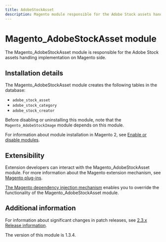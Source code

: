 ```yaml
---
title: AdobeStockAsset
description: Magento module responsible for the Adobe Stock assets handling implementation on Magento side
---
```


# Magento_AdobeStockAsset module

The Magento_AdobeStockAsset module is responsible for the Adobe Stock assets handling implementation on Magento side.

## Installation details

The Magento_AdobeStockAsset module creates the following tables in the database:

- `adobe_stock_asset`
- `adobe_stock_category`
- `adobe_stock_creator`

Before disabling or uninstalling this module, note that the `Magento_AdobeStockImage` module depends on this module.

For information about module installation in Magento 2, see [Enable or disable modules](https://experienceleague.adobe.com/docs/commerce-operations/installation-guide/tutorials/manage-modules.html).

## Extensibility

Extension developers can interact with the Magento_AdobeStockAsset module. For more information about the Magento extension mechanism, see [Magento plug-ins](https://developer.adobe.com/commerce/php/development/components/plugins/).

[The Magento dependency injection mechanism](https://developer.adobe.com/commerce/php/development/components/dependency-injection/) enables you to override the functionality of the Magento_AdobeStockAsset module.

## Additional information

For information about significant changes in patch releases, see [2.3.x Release information](https://experienceleague.adobe.com/docs/commerce-operations/release/notes/overview.html).

<InlineAlert slots="text" />
The version of this module is 1.3.4.
